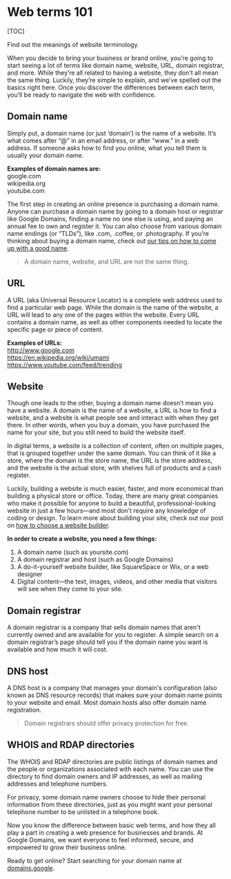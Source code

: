 # Web terms 101

[TOC]

Find out the meanings of website terminology.

When you decide to bring your business or brand online, you’re going to start seeing a lot of terms like domain name, website, URL, domain registrar, and more. While they’re all related to having a website, they don’t all mean the same thing. Luckily, they’re simple to explain, and we’ve spelled out the basics right here. Once you discover the differences between each term, you’ll be ready to navigate the web with confidence.

## Domain name

Simply put, a domain name (or just ‘domain’) is the name of a website. It’s what comes after “@” in an email address, or after “www.” in a web address. If someone asks how to find you online, what you tell them is usually your domain name.

**Examples of domain names are:**  
google.com  
wikipedia.org  
youtube.com

The first step in creating an online presence is purchasing a domain name. Anyone can purchase a domain name by going to a domain host or registrar like Google Domains, finding a name no one else is using, and paying an annual fee to own and register it. You can also choose from various domain name endings (or “TLDs”), like .com, .coffee, or .photography. If you’re thinking about buying a domain name, check out [our tips on how to come up with a good name](http://domains.google/learning-center/how-to-come-up-with-a-good-domain-name).

> A domain name, website, and URL are not the same thing.

## URL

A URL (aka Universal Resource Locator) is a complete web address used to find a particular web page. While the domain is the name of the website, a URL will lead to any one of the pages within the website. Every URL contains a domain name, as well as other components needed to locate the specific page or piece of content.

**Examples of URLs:**  
http://www.google.com  
https://en.wikipedia.org/wiki/umami  
https://www.youtube.com/feed/trending

## Website

Though one leads to the other, buying a domain name doesn’t mean you have a website. A domain is the name of a website, a URL is how to find a website, and a website is what people see and interact with when they get there. In other words, when you buy a domain, you have purchased the name for your site, but you still need to build the website itself.

In digital terms, a website is a collection of content, often on multiple pages, that is grouped together under the same domain. You can think of it like a store, where the domain is the store name, the URL is the store address, and the website is the actual store, with shelves full of products and a cash register.

Luckily, building a website is much easier, faster, and more economical than building a physical store or office. Today, there are many great companies who make it possible for anyone to build a beautiful, professional-looking website in just a few hours—and most don’t require any knowledge of coding or design. To learn more about building your site, check out our post on [how to choose a website builder](http://domains.google/learning-center/how-to-choose-a-website-builder).

**In order to create a website, you need a few things:**

1.  A domain name (such as yoursite.com)
2.  A domain registrar and host (such as Google Domains)
3.  A do-it-yourself website builder, like SquareSpace or Wix, or a web designer
4.  Digital content—the text, images, videos, and other media that visitors will see when they come to your site.

## Domain registrar

A domain registrar is a company that sells domain names that aren't currently owned and are available for you to register. A simple search on a domain registrar’s page should tell you if the domain name you want is available and how much it will cost.

## DNS host

A DNS host is a company that manages your domain's configuration (also known as DNS resource records) that makes sure your domain name points to your website and email. Most domain hosts also offer domain name registration.

> Domain registrars should offer privacy protection for free.

## WHOIS and RDAP directories

The WHOIS and RDAP directories are public listings of domain names and the people or organizations associated with each name. You can use the directory to find domain owners and IP addresses, as well as mailing addresses and telephone numbers.

For privacy, some domain name owners choose to hide their personal information from these directories, just as you might want your personal telephone number to be unlisted in a telephone book.

Now you know the difference between basic web terms, and how they all play a part in creating a web presence for businesses and brands. At Google Domains, we want everyone to feel informed, secure, and empowered to grow their business online.

Ready to get online? Start searching for your domain name at [domains.google](http://domains.google/).
